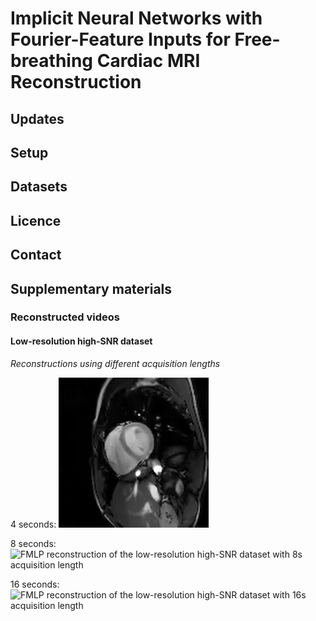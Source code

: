# Implicit Neural Networks with Fourier-Feature Inputs for Free-breathing Cardiac MRI Reconstruction

## Updates

## Setup

## Datasets

## Licence

## Contact

## Supplementary materials
### Reconstructed videos

#### Low-resolution high-SNR dataset

*Reconstructions using different acquisition lengths*

4 seconds:
![FMLP reconstruction of the low-resolution high-SNR dataset with 4s acquisition length](supplements/lowres_highsnr/FMLP/225/timecoded_cfr.gif)

8 seconds:
![FMLP reconstruction of the low-resolution high-SNR dataset with 8s acquisition length](supplements/lowres_highsnr/FMLP/450/timecoded_cfr.gif)

16 seconds:
![FMLP reconstruction of the low-resolution high-SNR dataset with 16s acquisition length](supplements/lowres_highsnr/FMLP/900/timecoded_cfr.gif)
